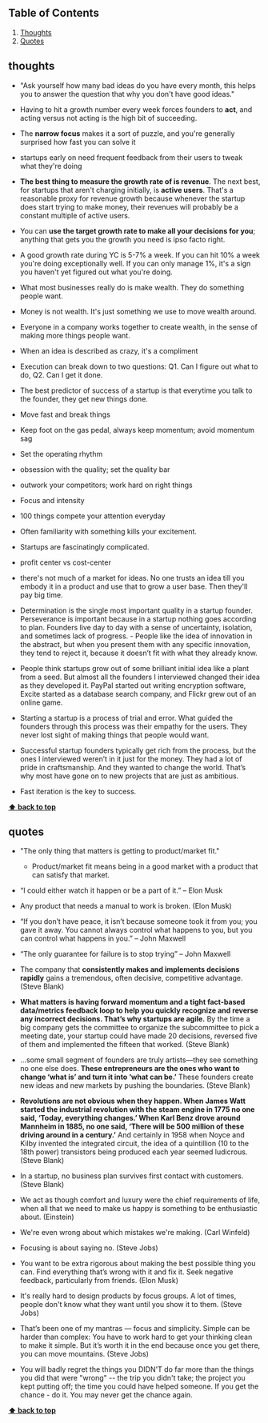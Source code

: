 ## Table of Contents

  1. [Thoughts](#thoughts)
  1. [Quotes](#quotes)

## thoughts

- "Ask yourself how many bad ideas do you have every month, this helps you to answer the question that why you don't have good ideas."

- Having to hit a growth number every week forces founders to **act**, and acting versus not acting is the high bit of succeeding.

- The **narrow focus** makes it a sort of puzzle, and you're generally surprised how fast you can solve it

- startups early on need frequent feedback from their users to tweak what they're doing

- **The best thing to measure the growth rate of is revenue**. The next best, for startups that aren't charging initially, is **active users**. That's a reasonable proxy for revenue growth because whenever the startup does start trying to make money, their revenues will probably be a constant multiple of active users.

- You can **use the target growth rate to make all your decisions for you**; anything that gets you the growth you need is ipso facto right. 

- A good growth rate during YC is 5-7% a week. If you can hit 10% a week you're doing exceptionally well. If you can only manage 1%, it's a sign you haven't yet figured out what you're doing.

- What most businesses really do is make wealth. They do something people want.

- Money is not wealth. It's just something we use to move wealth around. 

- Everyone in a company works together to create wealth, in the sense of making more things people want.

- When an idea is described as crazy, it's a compliment 

- Execution can break down to two questions: Q1. Can I figure out what to do, Q2. Can I get it done. 

- The best predictor of success of a startup is that everytime you talk to the founder, they get new things done.

- Move fast and break things

- Keep foot on the gas pedal, always keep momentum; avoid momentum sag

- Set the operating rhythm

- obsession with the quality; set the quality bar

- outwork your competitors; work hard on right things

- Focus and intensity

- 100 things compete your attention everyday

- Often familiarity with something kills your excitement.
- Startups are fascinatingly complicated.

- profit center vs cost-center

- there's not much of a market for ideas. No one trusts an idea till you embody it in a product and use that to grow a user base. Then they'll pay big time.

- Determination is the single most important quality in a startup founder. Perseverance is important because in a startup nothing goes according to plan. Founders live day to day with a sense of uncertainty, isolation, and sometimes lack of progress. - People like the idea of innovation in the abstract, but when you present them with any specific innovation, they tend to reject it, because it doesn’t fit with what they already know.

- People think startups grow out of some brilliant initial idea like a plant from a seed. But almost all the founders I interviewed changed their idea as they developed it. PayPal started out writing encryption software, Excite started as a database search company, and Flickr grew out of an online game.

- Starting a startup is a process of trial and error. What guided the founders through this process was their empathy for the users. They never lost sight of making things that people would want.

- Successful startup founders typically get rich from the process, but the ones I interviewed weren’t in it just for the money. They had a lot of pride in craftsmanship. And they wanted to change the world. That’s why most have gone on to new projects that are just as ambitious. 

- Fast iteration is the key to success.

**[⬆ back to top](#table-of-contents)**

## quotes

- "The only thing that matters is getting to product/market fit."
	- Product/market fit means being in a good market with a product that can satisfy that market.

- “I could either watch it happen or be a part of it.” – Elon Musk

- Any product that needs a manual to work is broken. (Elon Musk)

- “If you don’t have peace, it isn’t because someone took it from you; you gave it away. You cannot always control what happens to you, but you can control what happens in you.” – John Maxwell

- “The only guarantee for failure is to stop trying” – John Maxwell

- The company that **consistently makes and implements decisions rapidly** gains a tremendous, often decisive, competitive advantage. (Steve Blank)

- **What matters is having forward momentum and a tight fact-based data/metrics feedback loop to help you quickly recognize and reverse any incorrect decisions. That’s why startups are agile.** By the time a big company gets the committee to organize the subcommittee to pick a meeting date, your startup could have made 20 decisions, reversed five of them and implemented the fifteen that worked. (Steve Blank)

- …some small segment of founders are truly artists—they see something no one else does. **These entrepreneurs are the ones who want to change ‘what is’ and turn it into ‘what can be.’** These founders create new ideas and new markets by pushing the boundaries. (Steve Blank)

- **Revolutions are not obvious when they happen. When James Watt started the industrial revolution with the steam engine in 1775 no one said, ‘Today, everything changes.’ When Karl Benz drove around Mannheim in 1885, no one said, ‘There will be 500 million of these driving around in a century.’** And certainly in 1958 when Noyce and Kilby invented the integrated circuit, the idea of a quintillion (10 to the 18th power) transistors being produced each year seemed ludicrous. (Steve Blank)

- In a startup, no business plan survives first contact with customers. (Steve Blank)

- We act as though comfort and luxury were the chief requirements of life, when all that we need to make us happy is something to be enthusiastic about. (Einstein)

- We're even wrong about which mistakes we're making. (Carl Winfeld)

- Focusing is about saying no. (Steve Jobs)

- You want to be extra rigorous about making the best possible thing you can. Find everything that’s wrong with it and fix it. Seek negative feedback, particularly from friends. (Elon Musk)

- It's really hard to design products by focus groups. A lot of times, people don't know what they want until you show it to them. (Steve Jobs)

- That’s been one of my mantras — focus and simplicity. Simple can be harder than complex: You have to work hard to get your thinking clean to make it simple. But it’s worth it in the end because once you get there, you can move mountains. (Steve Jobs)

- You will badly regret the things you DIDN'T do far more than the things you did that were "wrong" -- the trip you didn't take; the project you kept putting off; the time you could have helped someone. If you get the chance - do it. You may never get the chance again.

**[⬆ back to top](#table-of-contents)**
